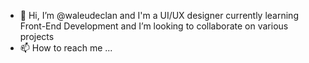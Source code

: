 - 👋 Hi, I’m @waleudeclan and I'm a UI/UX designer currently learning Front-End Development and I’m looking to collaborate on various projects
- 📫 How to reach me ...

<!---
waleudeclan/waleudeclan is a ✨ special ✨ repository because its `README.md` (this file) appears on your GitHub profile.
You can click the Preview link to take a look at your changes.
--->
